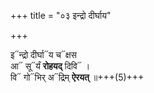 +++
title = "०३ इन्द्रो दीर्घाय"

+++

इ᳓न्द्रो दीर्घा᳓य च᳓क्षस  
आ᳓ सू᳓र्यं **रोहयद्** दिवि᳓ ।  
वि᳓ गो᳓भिर् अ᳓द्रिम् **ऐरयत्** ॥+++(5)+++
